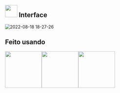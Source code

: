 ## <img src='https://user-images.githubusercontent.com/78568759/185500398-d85f00a2-8503-4dec-84bf-a9b057f5c863.png' width='40px'> Interface 
![2022-08-18 18-27-26](https://user-images.githubusercontent.com/78568759/185499327-69e14779-62de-4e40-a8a0-d77e98dbba21.gif)
## Feito usando
<div style="display:flex">
<img src="https://user-images.githubusercontent.com/78568759/185504679-94a9cd91-97cc-4a7e-bc5e-d4a94de52047.png" width='120px' >
<img src="https://user-images.githubusercontent.com/78568759/185504529-558e93f7-50a8-45be-bbfb-f2301f15380d.png"  width='120px'>
<img src="https://user-images.githubusercontent.com/78568759/185504517-3d21ed41-a281-44fb-a97b-ba4c3da1fa87.png" width='120px'>
</div>
